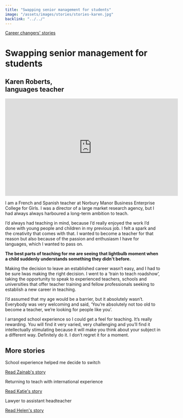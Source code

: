 ```yaml
---
title: "Swapping senior management for students"
image: "/assets/images/stories/stories-karen.jpg"
backlink: "../../"
---
```


<div class="content-wrapper">
    <div class="content__left">
        <div class="stories">
        <p>
            <a class="backlink backlink--top" href="/life-as-a-teacher/my-story-into-teaching/career-changers">Career changers' stories</a>
        </p>
            <h1>Swapping senior management for students</h1>
            <div class="story-header">
                <div class="story-header__thumb" style="background-image:url('/assets/images/stories/stories-karen.jpg')"></div>
                <div class="story-header__label">
                    <h2>Karen Roberts, <br/>languages teacher</h2>
                </div>
            </div>
            <div class="stories__video">
                <iframe width="560" height="315" src="https://www.youtube.com/embed/riY-1DUkLVk" frameborder="0" allow="accelerometer; autoplay; encrypted-media; gyroscope; picture-in-picture" allowfullscreen></iframe>
            </div>
            <p class="prominent">
                I am a French and Spanish teacher at Norbury Manor Business Enterprise College for Girls. I was a director of a large market research agency, but I had always always harboured a long-term ambition to teach.
            </p>
            <p>
         I’d always had teaching in mind, because I’d really enjoyed the work I’d done with young people and children in my previous job. I felt a spark and the creativity that comes with that. I wanted to become a teacher for that reason but also because of the passion and enthusiasm I have for languages, which I wanted to pass on.
            </p>
            <div>
                <div class="quote-block">
                    <span class="icon-quote"></span>
                    <strong class="quote-block__content">The best parts of teaching for me are seeing that lightbulb moment when a child suddenly understands something they didn't before.<span class="icon-quote quote-close"></span></strong>
                </div>
                <p>
                    Making the decision to leave an established career wasn’t easy, and I had to be sure Iwas making the right decision. I went to a ‘train to teach roadshow’, taking the opportunity to speak to experienced teachers, schools and universities that offer teacher training and fellow professionals seeking to establish a new career in teaching.
                </p>
            </div>
            <p>
               I’d assumed that my age would be a barrier, but it absolutely wasn’t. Everybody was very welcoming and said, ‘You’re absolutely not too old to become a teacher, we’re looking for people like you’.
            </p>
            <p>
                I arranged school experience so I could get a feel for teaching. It’s really rewarding. You will find it very varied, very challenging and you’ll find it intellectually stimulating because it will make you think about your subject in a different way. Definitely do it. I don’t regret it for a moment.
            </p>
        </div>
    </div>
</div>

<div class="more-stories">
    <h2 class="more-stories_header strapline">More stories</h2>
    <div class="more-stories__thumbs">
        <div class="more-stories__thumbs__thumb">
            <a href="/life-as-a-teacher/my-story-into-teaching/career-changers/school-experience-helped-me-decide-to-switch">
                <div class="more-stories__thumbs__thumb__img" style="background-image:url('/assets/images/stories/stories-zainab.jpg')"></div>
            </a>
            <div class="more-stories__thumbs__thumb__content">
                <p>School experience helped me decide to switch</p>
                <a class="git-link" href="/life-as-a-teacher/my-story-into-teaching/career-changers/school-experience-helped-me-decide-to-switch">Read Zainab's story  <i class="fas fa-chevron-right"></i></a>
            </div>
        </div>
        <div class="more-stories__thumbs__thumb">
            <a href="/life-as-a-teacher/my-story-into-teaching/international-career-changers/returning-to-teaching-with-international-experience">
                <div class="more-stories__thumbs__thumb__img" style="background-image:url('/assets/images/stories/stories-katie.png')"></div>
            </a>
            <div class="more-stories__thumbs__thumb__content">
                <p>Returning to teach with international experience</p>
                <a class="git-link" href="/life-as-a-teacher/my-story-into-teaching/international-career-changers/returning-to-teaching-with-international-experience">Read Katie's story  <i class="fas fa-chevron-right"></i></a>
            </div>
        </div>
        <div class="more-stories__thumbs__thumb">
            <a href="/life-as-a-teacher/my-story-into-teaching/career-progression/lawyer-to-assistant-teacher">
                <div class="more-stories__thumbs__thumb__img" style="background-image:url('/assets/images/stories/stories-helen.jpg')"></div>
            </a>
            <div class="more-stories__thumbs__thumb__content">
                <p>Lawyer to assistant headteacher</p>
                <a class="git-link" href="/life-as-a-teacher/my-story-into-teaching/career-progression/lawyer-to-assistant-teacher">Read Helen's story <i class="fas fa-chevron-right"></i></a>
            </div>
        </div>
    </div>
</div>
